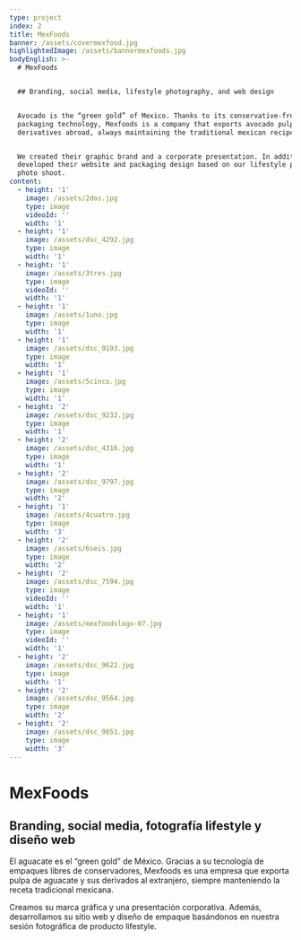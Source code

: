 ```yaml
---
type: project
index: 2
title: MexFoods
banner: /assets/covermexfood.jpg
highlightedImage: /assets/bannermexfoods.jpg
bodyEnglish: >-
  # MexFoods


  ## Branding, social media, lifestyle photography, and web design


  Avocado is the “green gold” of Mexico. Thanks to its conservative-free
  packaging technology, Mexfoods is a company that exports avocado pulp and its
  derivatives abroad, always maintaining the traditional mexican recipe.


  We created their graphic brand and a corporate presentation. In addition, we
  developed their website and packaging design based on our lifestyle product
  photo shoot.
content:
  - height: '1'
    image: /assets/2dos.jpg
    type: image
    videoId: ''
    width: '1'
  - height: '1'
    image: /assets/dsc_4292.jpg
    type: image
    width: '1'
  - height: '1'
    image: /assets/3tres.jpg
    type: image
    videoId: ''
    width: '1'
  - height: '1'
    image: /assets/1uno.jpg
    type: image
    width: '1'
  - height: '1'
    image: /assets/dsc_9193.jpg
    type: image
    width: '1'
  - height: '1'
    image: /assets/5cinco.jpg
    type: image
    width: '1'
  - height: '2'
    image: /assets/dsc_9232.jpg
    type: image
    width: '1'
  - height: '2'
    image: /assets/dsc_4316.jpg
    type: image
    width: '1'
  - height: '2'
    image: /assets/dsc_9797.jpg
    type: image
    width: '2'
  - height: '1'
    image: /assets/4cuatro.jpg
    type: image
    width: '3'
  - height: '2'
    image: /assets/6seis.jpg
    type: image
    width: '2'
  - height: '2'
    image: /assets/dsc_7594.jpg
    type: image
    videoId: ''
    width: '1'
  - height: '1'
    image: /assets/mexfoodslogo-07.jpg
    type: image
    videoId: ''
    width: '1'
  - height: '2'
    image: /assets/dsc_9622.jpg
    type: image
    width: '1'
  - height: '2'
    image: /assets/dsc_9564.jpg
    type: image
    width: '2'
  - height: '2'
    image: /assets/dsc_9851.jpg
    type: image
    width: '3'
---
```

# MexFoods

## Branding, social media, fotografía lifestyle y diseño web

El aguacate es el “green gold” de México. Gracias a su tecnología de empaques libres de conservadores, Mexfoods es una empresa que exporta pulpa de aguacate y sus derivados al extranjero, siempre manteniendo la receta tradicional mexicana.

Creamos su marca gráfica y una presentación corporativa. Además, desarrollamos su sitio web y diseño de empaque basándonos en nuestra sesión fotográfica de producto lifestyle.
